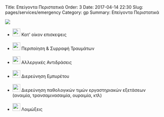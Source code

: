 Title: Επείγoντα Περιστατικά
Order: 3
Date: 2017-04-14 22:30
Slug: pages/services/emergency
Category: gp
Summary: Επείγoντα Περιστατικά

<div id="leftbox">
    <img class="img-left" src="../../images/services/emergency.png"/>
</div>

<div id="rightbox" markdown="1">
<ul>
    <li> <img style="width:25px; height:auto; " src="../../images/bullet.png"/> Κατ' οίκον επισκεψεις </li>
<br>
    <li> <img style="width:25px; height:auto; " src="../../images/bullet.png"/> Περιποίηση & Συρραφή Τραυμάτων </li>
<br>
    <li> <img style="width:25px; height:auto; " src="../../images/bullet.png"/> Αλλεργικές Αντιδράσεις</li>
<br>
    <li> <img style="width:25px; height:auto; " src="../../images/bullet.png"/> Διερεύνηση Εμπυρέτου</li>
<br>
    <li> <img style="width:25px; height:auto; " src="../../images/bullet.png"/> Διερεύνηση παθολογικών τιμών εργαστηριακών εξετάσεων <br>
(αναιμία, τρανσαμινασαιμία, ουραιμία, κτλ)  </li>
<br>
    <li> <img style="width:25px; height:auto; " src="../../images/bullet.png"/> Λοιμώξεις </li>
<br>
</ul>

</div>